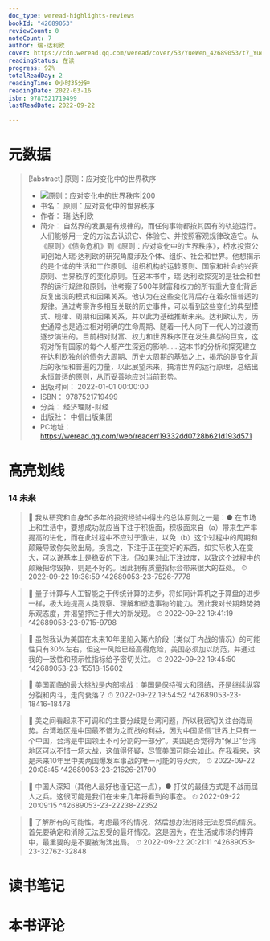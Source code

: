 ```yaml
---
doc_type: weread-highlights-reviews
bookId: "42689053"
reviewCount: 0
noteCount: 7
author: 瑞·达利欧
cover: https://cdn.weread.qq.com/weread/cover/53/YueWen_42689053/t7_YueWen_42689053.jpg
readingStatus: 在读
progress: 92%
totalReadDay: 2
readingTime: 0小时35分钟
readingDate: 2022-03-16
isbn: 9787521719499
lastReadDate: 2022-09-22

---
```

# 元数据
> [!abstract] 原则：应对变化中的世界秩序
> - ![ 原则：应对变化中的世界秩序|200](https://cdn.weread.qq.com/weread/cover/53/YueWen_42689053/t7_YueWen_42689053.jpg)
> - 书名： 原则：应对变化中的世界秩序
> - 作者： 瑞·达利欧
> - 简介： 自然界的发展是有规律的，而任何事物都按其固有的轨迹运行。人们能够用一定的方法去认识它、体验它、并按照客观规律改造它。从《原则》《债务危机》到《原则：应对变化中的世界秩序》，桥水投资公司创始人瑞·达利欧的研究角度涉及个体、组织、社会和世界。他想揭示的是个体的生活和工作原则、组织机构的运转原则、国家和社会的兴衰原则、世界秩序的变化原则。在这本书中，瑞·达利欧探究的是社会和世界的运行规律和原则，他考察了500年财富和权力的所有重大变化背后反复出现的模式和因果关系。他认为在这些变化背后存在着永恒普适的规律。通过考察许多相互关联的历史事件，可以看到这些变化的典型模式、规律、周期和因果关系，并以此为基础推断未来。达利欧认为，历史通常也是通过相对明确的生命周期、随着一代人向下一代人的过渡而逐步演进的。目前相对财富、权力和世界秩序正在发生典型的巨变，这将对所有国家的每个人都产生深远的影响……这本书的分析和探究建立在达利欧独创的债务大周期、历史大周期的基础之上，揭示的是变化背后的永恒和普遍的力量，以此展望未来，搞清世界的运行原理，总结出永恒普适的原则，从而妥善地应对当前形势。
> - 出版时间： 2022-01-01 00:00:00
> - ISBN： 9787521719499
> - 分类： 经济理财-财经
> - 出版社： 中信出版集团
> - PC地址：https://weread.qq.com/web/reader/19332dd0728b621d193d571

# 高亮划线

### 14 未来

> 📌 我从研究和自身50多年的投资经验中得出的总体原则之一是：● 在市场上和生活中，要想成功就应当下注于积极面，积极面来自（a）带来生产率提高的进化，而在此过程中不应过于激进，以免（b）这个过程中的周期和颠簸导致你失败出局。换言之，下注于正在变好的东西，如实际收入在变大，可以说基本上是稳妥的下注。但如果对此下注过度，以致这个过程中的颠簸把你毁掉，则是不好的。因此拥有质量指标会带来很大的益处。 
> ⏱ 2022-09-22 19:36:59 ^42689053-23-7526-7778

> 📌 量子计算与人工智能之于传统计算的进步，将如同计算机之于算盘的进步一样，极大地提高人类观察、理解和塑造事物的能力。因此我对长期趋势持乐观态度，并渴望押注于伟大的新发现。 
> ⏱ 2022-09-22 19:41:19 ^42689053-23-9715-9798

> 📌 虽然我认为美国在未来10年里陷入第六阶段（类似于内战的情况）的可能性只有30%左右，但这一风险已经高得危险，美国必须加以防范，并通过我的一致性和预示性指标给予密切关注。 
> ⏱ 2022-09-22 19:45:50 ^42689053-23-15518-15602

> 📌 美国面临的最大挑战是内部挑战：美国是保持强大和团结，还是继续纵容分裂和内斗，走向衰落？ 
> ⏱ 2022-09-22 19:54:52 ^42689053-23-18416-18478

> 📌 美之间看起来不可调和的主要分歧是台湾问题，所以我密切关注台海局势。台湾地区是中国最不惜为之而战的利益，因为中国坚信“世界上只有一个中国，台湾是中国领土不可分割的一部分”。美国是否觉得为“保卫”台湾地区可以不惜一场大战，这值得怀疑，尽管美国可能会如此。在我看来，这是未来10年里中美两国爆发军事战的唯一可能的导火索。 
> ⏱ 2022-09-22 20:08:45 ^42689053-23-21626-21790

> 📌 中国人深知（其他人最好也谨记这一点），● 打仗的最佳方式是不战而屈人之兵。这很可能是我们在未来几年将看到的事态。 
> ⏱ 2022-09-22 20:09:15 ^42689053-23-22238-22352

> 📌 了解所有的可能性，考虑最坏的情况，然后想办法消除无法忍受的情况。首先要确定和消除无法忍受的最坏情况。这是因为，在生活或市场的博弈中，最重要的是不要被淘汰出局。 
> ⏱ 2022-09-22 20:21:11 ^42689053-23-32762-32848

# 读书笔记

# 本书评论

